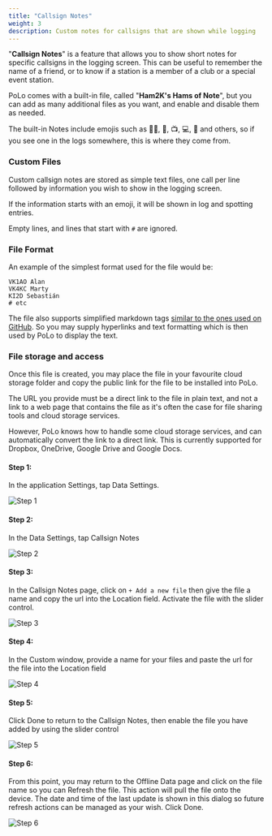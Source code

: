 ```yaml
---
title: "Callsign Notes"
weight: 3
description: Custom notes for callsigns that are shown while logging
---
```


"**Callsign Notes**" is a feature that allows you to show short notes for specific callsigns in the logging screen. This can be useful to remember the name of a friend, or to know if a station is a member of a club or a special event station.

PoLo comes with a built-in file, called "**Ham2K's Hams of Note**", but you can add as many additional files as you want, and enable and disable them as needed.

The built-in Notes include emojis such as 🧑‍💻, 👷, 📺, 💻, 🌳 and others, so if you see one in the logs somewhere, this is where they come from.

### Custom Files

Custom callsign notes are stored as simple text files, one call per line followed by information you wish to show in the logging screen.

If the information starts with an emoji, it will be shown in log and spotting entries.

Empty lines, and lines that start with `#` are ignored.

### File Format

An example of the simplest format used for the file would be:

```
VK1AO Alan
VK4KC Marty
KI2D Sebastián
# etc
```

The file also supports simplified markdown tags [similar to the ones used on GitHub](https://docs.github.com/en/get-started/writing-on-github/getting-started-with-writing-and-formatting-on-github/basic-writing-and-formatting-syntax). So you may supply hyperlinks and text formatting which is then used by PoLo to display the text.

### File storage and access

Once this file is created, you may place the file in your favourite cloud storage folder and copy the public link for the file to be installed into PoLo.

The URL you provide must be a direct link to the file in plain text, and not a link to a web page that contains the file as it's often the case for file sharing tools and cloud storage services.

However, PoLo knows how to handle some cloud storage services, and can automatically convert the link to a direct link.
This is currently supported for Dropbox, OneDrive, Google Drive and Google Docs.

#### Step 1:

In the application Settings, tap Data Settings.

![Step 1](./step1.png)

#### Step 2:

In the Data Settings, tap Callsign Notes

![Step 2](./step2.png)


#### Step 3:

In the Callsign Notes page, click on ```+ Add a new file``` then give the file a name and copy the url into the Location field. Activate the file with the slider control.

![Step 3](./step3.png)


#### Step 4:

In the Custom window, provide a name for your files and paste the url for the file into the Location field

![Step 4](./step4.png)

#### Step 5:

Click Done to return to the Callsign Notes, then enable the file you have added by using the slider control

![Step 5](./step5.png)


#### Step 6:

From this point, you may return to the Offline Data page and click on the file name so you can Refresh the file. This action will pull the file onto the device. The date and time of the last update is shown in this dialog so future refresh actions can be managed as your wish. Click Done.

![Step 6](./step6.png)

